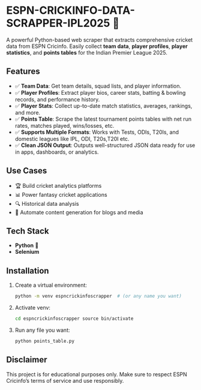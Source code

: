 # ESPN-CRICKINFO-DATA-SCRAPPER-IPL2025 🏏

A powerful Python-based web scraper that extracts comprehensive cricket data from ESPN Cricinfo. Easily collect **team data**, **player profiles**, **player statistics**, and **points tables** for the Indian Premier League 2025.

## Features
- ✅ **Team Data**: Get team details, squad lists, and player information.
- ✅ **Player Profiles**: Extract player bios, career stats, batting & bowling records, and performance history.
- ✅ **Player Stats**: Collect up-to-date match statistics, averages, rankings, and more.
- ✅ **Points Table**: Scrape the latest tournament points tables with net run rates, matches played, wins/losses, etc.
- ✅ **Supports Multiple Formats**: Works with Tests, ODIs, T20Is, and domestic leagues like IPL, ODI, T20s,T20I etc.
- ✅ **Clean JSON Output**: Outputs well-structured JSON data ready for use in apps, dashboards, or analytics.

## Use Cases
- 🏆 Build cricket analytics platforms
- 📊 Power fantasy cricket applications
- 🔍 Historical data analysis
- 📰 Automate content generation for blogs and media

## Tech Stack
- **Python** 🐍
- **Selenium**

## Installation

1. Create a virtual environment:
   ```bash
   python -m venv espncrickinfoscrapper  # (or any name you want)
2. Activate venv:
   ```bash
   cd espncrickinfoscrapper source bin/activate
3. Run any file you want:
   ```bash
   python points_table.py


## Disclaimer
This project is for educational purposes only. Make sure to respect ESPN Cricinfo’s terms of service and use responsibly.